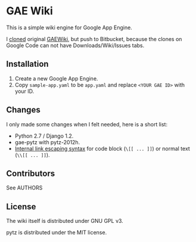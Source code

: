 GAE Wiki
========

This is a simple wiki engine for Google App Engine.

I [cloned][clone] original [GAEWiki][], but push to Bitbucket, because the clones on Google Code can not have Downloads/Wiki/Issues tabs.

[clone]: http://code.google.com/r/livibetter-yjlwiki/
[GAEWiki]: http://code.google.com/p/gaewiki/

Installation
------------

1. Create a new Google App Engine.
2. Copy `sample-app.yaml` to be `app.yaml` and replace `<YOUR GAE ID>` with your ID.


Changes
-------

I only made some changes when I felt needed, here is a short list:

* Python 2.7 / Django 1.2.
* gae-pytz with pytz-2012h.
* [Internal link escaping syntax][int-escape] for code block (`\[[ ... ]]`) or normal text (`\\[[ ... ]]`).

[int-escape]: https://bitbucket.org/livibetter/yjlwiki/commits/c727f1ab00b15325031de2e8e09687afc220c897


Contributors
------------

See AUTHORS


License
-------

The wiki itself is distributed under GNU GPL v3.

pytz is distributed under the MIT license.
